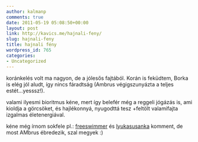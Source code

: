 ```yaml
---
author: kalmanp
comments: true
date: 2011-05-19 05:08:50+00:00
layout: post
link: http://kavics.me/hajnali-feny/
slug: hajnali-feny
title: hajnali fény
wordpress_id: 765
categories:
- Uncategorized
---
```


koránkelés volt ma nagyon, de a jólesős fajtából. Korán is feküdtem, Borka is elég jól aludt, így nincs fáradtság (Ambrus végigszunyázta a teljes estét...yesssz!).




valami ilyesmi bioritmus kéne, mert így belefér még a reggeli jógázás is, ami kioldja a görcsöket, és hajlékonnyá, nyugodttá tesz +feltölt valamifajta izgalmas életenergiával.




kéne még írnom sokfele pl.: [freeswimmer](http://freeswimmer.heroku.com/) és [lyukasusanka](http://lyukasusanka.blogspot.com/) komment, de most AMbrus ébredezik, szal megyek :)
